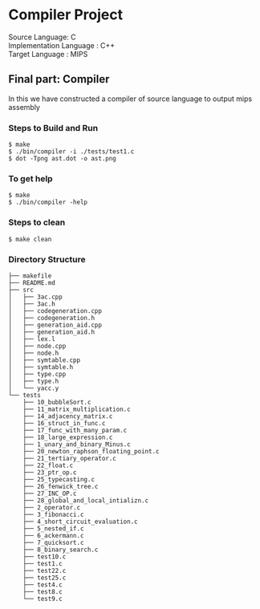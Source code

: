 # Compiler Project

Source Language: C \
Implementation Language : C++   \
Target Language : MIPS 


## Final part: Compiler
In this we have constructed a compiler of source language to output mips assembly


### Steps to Build and Run 

```
$ make
$ ./bin/compiler -i ./tests/test1.c
$ dot -Tpng ast.dot -o ast.png

```

### To get help

```
$ make
$ ./bin/compiler -help

```

### Steps to clean
```
$ make clean

```




### Directory Structure
```
├── makefile
├── README.md
├── src
│   ├── 3ac.cpp
│   ├── 3ac.h
│   ├── codegeneration.cpp
│   ├── codegeneration.h
│   ├── generation_aid.cpp
│   ├── generation_aid.h
│   ├── lex.l
│   ├── node.cpp
│   ├── node.h
│   ├── symtable.cpp
│   ├── symtable.h
│   ├── type.cpp
│   ├── type.h
│   └── yacc.y
└── tests
    ├── 10_bubbleSort.c
    ├── 11_matrix_multiplication.c
    ├── 14_adjacency_matrix.c
    ├── 16_struct_in_func.c
    ├── 17_func_with_many_param.c
    ├── 18_large_expression.c
    ├── 1_unary_and_binary_Minus.c
    ├── 20_newton_raphson_floating_point.c
    ├── 21_tertiary_operator.c
    ├── 22_float.c
    ├── 23_ptr_op.c
    ├── 25_typecasting.c
    ├── 26_fenwick_tree.c
    ├── 27_INC_OP.c
    ├── 28_global_and_local_intializn.c
    ├── 2_operator.c
    ├── 3_fibonacci.c
    ├── 4_short_circuit_evaluation.c
    ├── 5_nested_if.c
    ├── 6_ackermann.c
    ├── 7_quicksort.c
    ├── 8_binary_search.c
    ├── test10.c
    ├── test1.c
    ├── test22.c
    ├── test25.c
    ├── test4.c
    ├── test8.c
    └── test9.c




```

##


